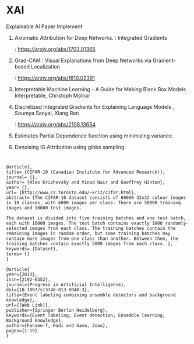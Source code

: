# XAI
Explainable AI Paper Implement

1. Axiomatic Attribution for Deep Networks. : Integrated Gradients

    : https://arxiv.org/abs/1703.01365

2. Grad-CAM : Visual Explanations from Deep Networks via Gradient-based Localization

    : https://arxiv.org/abs/1610.02391

3. Interpretable Machine Learning - A Guide for Making Black Box Models Interpretable, Christoph Molnar

4. Discretized Integrated Gradients for Explaining Language Models , Soumya Sanyal, Xiang Ren

    : https://arxiv.org/abs/2108.13654

5. Estimates Partial Dependence function using minimizing variance.

6. Denoising IG Attribution using gibbs sampling.

#
```console
@article{,
title= {CIFAR-10 (Canadian Institute for Advanced Research)},
journal= {},
author= {Alex Krizhevsky and Vinod Nair and Geoffrey Hinton},
year= {},
url= {http://www.cs.toronto.edu/~kriz/cifar.html},
abstract= {The CIFAR-10 dataset consists of 60000 32x32 colour images in 10 classes, with 6000 images per class. There are 50000 training images and 10000 test images. 

The dataset is divided into five training batches and one test batch, each with 10000 images. The test batch contains exactly 1000 randomly-selected images from each class. The training batches contain the remaining images in random order, but some training batches may contain more images from one class than another. Between them, the training batches contain exactly 5000 images from each class. },
keywords= {Dataset},
terms= {}
}
```

```console
@article{
year={2013},
issn={2192-6352},
journal={Progress in Artificial Intelligence},
doi={10.1007/s13748-013-0040-3},
title={Event labeling combining ensemble detectors and background knowledge},
url={[Web Link]},
publisher={Springer Berlin Heidelberg},
keywords={Event labeling; Event detection; Ensemble learning; Background knowledge},
author={Fanaee-T, Hadi and Gama, Joao},
pages={1-15}
}
```